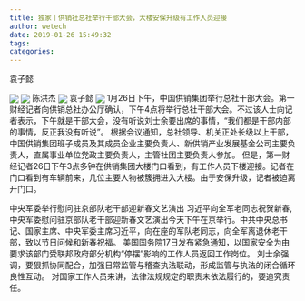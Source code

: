 ```yaml
---
title: 独家丨供销社总社举行干部大会，大楼安保升级有工作人员迎接
author: wetech
date: 2019-01-26 15:49:32
tags: 
categories: 
---
```

袁子懿
<!-- more -->
<img align="center" border="0" src="https://imgcdn.yicai.com/uppics/images/2019/01/87a0c480997c2f3e22ded68730789f55.jpg" />
<img align="center" border="0" src="https://imgcdn.yicai.com/uppics/images/2019/01/493856c0981e76901f501a8e1ab67eef.jpg" />
陈洪杰
<img align="center" border="0" src="https://imgcdn.yicai.com/uppics/images/2019/01/fd33efc2a7805b6a825319775ab35331.jpg" />
袁子懿
<img align="center" border="0" src="https://imgcdn.yicai.com/uppics/images/2019/01/c11579ac5ca318c98538efedf3fccb3c.jpg" />
1月26日下午，中国供销集团举行总社干部大会。第一财经记者向供销总社办公厅确认，下午4点将举行总社干部大会。不过该人士向记者表示，下午就是干部大会，没有听说刘士余要出席的事情，“我们都是干部内部的事情，反正我没有听说”。
根据会议通知，总社领导、机关正处长级以上干部，中国供销集团班子成员及其成员企业主要负责人、新供销产业发展基金公司主要负责人，直属事业单位党政主要负责人，主管社团主要负责人参加。
但是，第一财经记者26日下午3点多钟在供销集团大楼门口看到，有工作人员下楼迎接。记者在门口看到有车辆前来，几位主要人物被簇拥进入大楼。由于安保升级，记者被迫离开门口。
 
 
中央军委举行慰问驻京部队老干部迎新春文艺演出 习近平向全军老同志祝贺新春,中央军委慰问驻京部队老干部迎新春文艺演出今天下午在京举行。中共中央总书记、国家主席、中央军委主席习近平，向在座的军队老同志，向全军离退休老干部，致以节日问候和新春祝福。
美国国务院17日发布紧急通知，以国家安全为由要求该部门受联邦政府部分机构“停摆”影响的工作人员返回工作岗位。
刘士余强调，要狠抓协同配合，加强日常监管与稽查执法联动，形成监管与执法的闭合循环良性互动。
对国家工作人员来讲，法律法规规定的职责未依法履行的，要追究责任。
